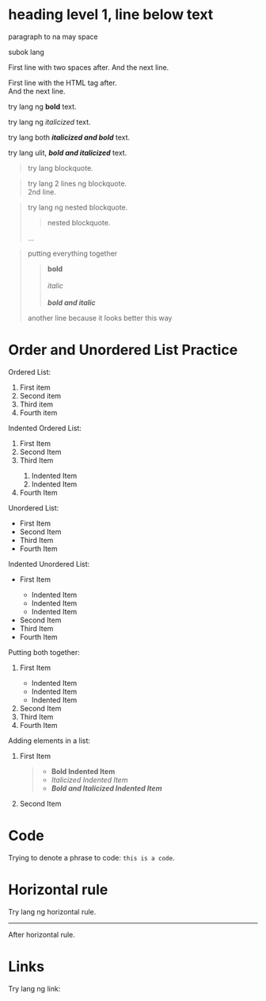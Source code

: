 <h1>heading level 1, line below text</h1>

<p>paragraph to na may space <p\>

<p>subok lang<p\>

<p>First line with two spaces after.  
And the next line.<p\>

<p>First line with the HTML tag after.<br>
And the next line.<p>

<p>try lang ng <strong>bold</strong> text. <p\>

<p>try lang ng <em>italicized</em> text. <p\>

<p>try lang both <em><strong>italicized and bold</strong></em> text. <p\>

<p>try lang ulit, <strong><em>bold and italicized</strong></em> text. <p\>

<blockquote>
    <p>try lang blockquote.<p\>
</blockquote>

<blockquote>
    <p>try lang 2 lines ng blockquote.<br>
    2nd line.<p\>
</blockquote>

<blockquote>
    <p>try lang ng nested blockquote.<p\>
    <blockquote>
        <p>nested blockquote.<p\>
    </blockquote>
    <p>...<p\>
</blockquote>

<blockquote>
    <p>putting everything together</p>
    <blockquote>
        <p><strong>bold</strong><br>
        <br>
        <em>italic</em><br>
        <br>
        <em><strong>bold and italic</strong></em></p>
    </blockquote>
    <p>another line because it looks better this way
</blockquote>

<h1>Order and Unordered List Practice</h1>

<p>Ordered List:
<ol>
    <li>First item</li>
    <li>Second item</li>
    <li>Third item</li>
    <li>Fourth item</li>
</ol>
</p>

<p>Indented Ordered List:
<ol>
    <li>First Item</li>
    <li>Second Item</li>
    <li>Third Item</li>
    <ol>
        <li>Indented Item</li>
        <li>Indented Item</li>
    </ol>
    <li>Fourth Item</li>
</ol>
</p>

<p>Unordered List:
<ul>
    <li>First Item</li>
    <li>Second Item</li>
    <li>Third Item</li>
    <li>Fourth Item</li>
</ul>
</p>

<p>Indented Unordered List:
<ul>
    <li>First Item</li>
    <ul>
        <li>Indented Item</li>
        <li>Indented Item</li>
        <li>Indented Item</li>
    </ul>
    <li>Second Item</li>
    <li>Third Item</li>
    <li>Fourth Item</li>
</ul>
</p>

<p>Putting both together:
<ol>
    <li>First Item</li>
    <ul>
        <li>Indented Item</li>
        <li>Indented Item</li>
        <li>Indented Item</li>
    </ul>
    <li>Second Item</li>
    <li>Third Item</li>
    <li>Fourth Item</li>
</ol>
</p>

<p>Adding elements in a list:
<ol>
    <li>First Item</li>
    <blockquote><ul>
        <li><strong>Bold Indented Item</strong></li>
        <li><em>Italicized Indented Item</em></li>
        <li><strong><em>Bold and Italicized Indented Item</strong></em></li>
    </ul></blockquote>
    <li>Second Item</li>
</ol>

<h1>Code</h1>

<p>Trying to denote a phrase to code: <code>this is a code</code>.</p>

<h1>Horizontal rule</h1>

<p>Try lang ng horizontal rule.
<hr>
After horizontal rule.</p>

<h1>Links</h1>

<p>Try lang ng link: <https://www.markdownguide.org/basic-syntax/#code-blocks></p>
